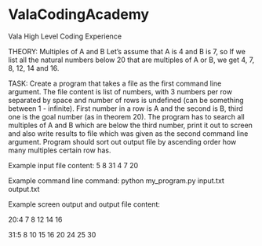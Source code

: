 # ValaCodingAcademy
Vala High Level Coding Experience


THEORY:
Multiples of A and B
Let’s assume that A is 4 and B is 7, so
If we list all the natural numbers below 20 that are multiples of A or B, we get 4, 7, 8, 12, 14
and 16.

TASK:
Create a program that takes a file as the first command line argument. The file content is list of
numbers, with 3 numbers per row separated by space and number of rows is undefined (can
be something between 1 - infinite). First number in a row is A and the second is B, third one is
the goal number (as in theorem 20). The program has to search all multiples of A and B which
are below the third number, print it out to screen and also write results to file which was given
as the second command line argument.
Program should sort out output file by ascending order how many multiples certain row has.

Example input file content:
5 8 31
4 7 20

Example command line command: python my_program.py input.txt output.txt

Example screen output and output file content:

20:4 7 8 12 14 16

31:5 8 10 15 16 20 24 25 30
